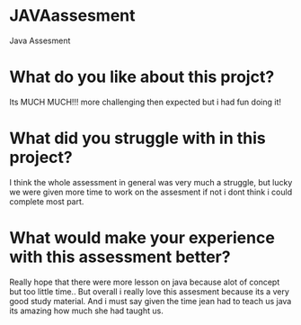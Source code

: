 # JAVAassesment
Java Assesment

# What do you like about this projct?

Its MUCH MUCH!!! more challenging then expected but i had fun doing it!


# What did you struggle with in this project?

I think the whole assessment in general was very much a struggle, but lucky we were given more time to work on the assesment if not i dont think i could complete
most part. 


# What would make your experience with this assessment better?

Really hope that there were more lesson on java because alot of concept but too little time.. But overall i really love this assesment because its a very good 
study material. And i must say given the time jean had to teach us java its amazing how much she had taught us. 
